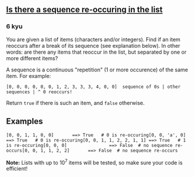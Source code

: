 <h2><a href=https://www.codewars.com/kata/5a7e6bd576c0e2f27d00237a/train/javascript target="_blank">Is there a sequence re-occuring in the list</a></h2><h3>6 kyu</h3><p>You are given a list of items (characters and/or integers). Find if an item reoccurs after a break of its sequence (see explanation below). In other words: are there any items that reoccur in the list, but separated by one or more different items?</p><p>A sequence is a continuous "repetition" (1 or more occurence) of the same item. For example:</p><pre><code class="language-python">[<span class="cm-number">0</span>, <span class="cm-number">0</span>, <span class="cm-number">0</span>, <span class="cm-number">0</span>, <span class="cm-number">0</span>, <span class="cm-number">0</span>, <span class="cm-number">1</span>, <span class="cm-number">2</span>, <span class="cm-number">3</span>, <span class="cm-number">3</span>, <span class="cm-number">3</span>, <span class="cm-number">4</span>, <span class="cm-number">0</span>, <span class="cm-number">0</span>]  <span class="cm-variable">sequence</span> <span class="cm-variable">of</span> <span class="cm-number">0</span><span class="cm-variable">s</span> <span class="cm-operator">|</span> <span class="cm-variable">other</span> <span class="cm-variable">sequences</span> <span class="cm-operator">|</span> <span class="cm-operator">^</span> <span class="cm-number">0</span> <span class="cm-variable">reoccurs</span><span class="cm-operator">!</span></code></pre><p>Return <code>true</code> if there is such an item, and <code>false</code> otherwise.</p><h2 id="examples">Examples</h2><pre><code class="language-python">[<span class="cm-number">0</span>, <span class="cm-number">0</span>, <span class="cm-number">1</span>, <span class="cm-number">1</span>, <span class="cm-number">0</span>, <span class="cm-number">0</span>]       <span class="cm-operator">==&gt;</span> <span class="cm-keyword">True</span>   <span class="cm-comment"># 0 is re-occuring</span>[<span class="cm-number">0</span>, <span class="cm-number">0</span>, <span class="cm-string">'a'</span>, <span class="cm-number">0</span>]           <span class="cm-operator">==&gt;</span> <span class="cm-keyword">True</span>   <span class="cm-comment"># 0 is re-occuring</span>[<span class="cm-number">0</span>, <span class="cm-number">0</span>, <span class="cm-number">1</span>, <span class="cm-number">1</span>, <span class="cm-number">2</span>, <span class="cm-number">2</span>, <span class="cm-number">1</span>, <span class="cm-number">1</span>] <span class="cm-operator">==&gt;</span> <span class="cm-keyword">True</span>   <span class="cm-comment"># 1 is re-occuring</span>[<span class="cm-number">0</span>, <span class="cm-number">0</span>, <span class="cm-number">0</span>]                <span class="cm-operator">==&gt;</span> <span class="cm-keyword">False</span>  <span class="cm-comment"># no sequence re-occurs</span>[<span class="cm-number">0</span>, <span class="cm-number">0</span>, <span class="cm-number">1</span>, <span class="cm-number">1</span>, <span class="cm-number">2</span>, <span class="cm-number">2</span>]       <span class="cm-operator">==&gt;</span> <span class="cm-keyword">False</span>  <span class="cm-comment"># no sequence re-occurs</span></code></pre><p><strong>Note:</strong> Lists with up to 10<sup>7</sup> items will be tested, so make sure your code is efficient!</p>